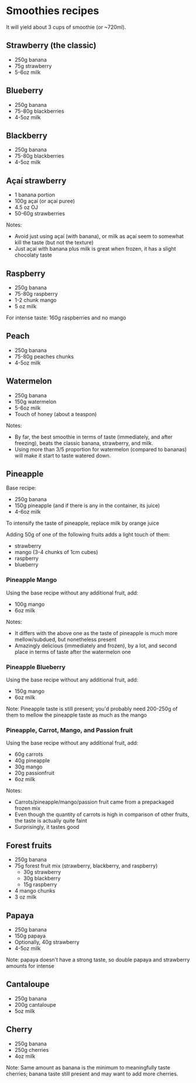 # Smoothies recipes

It will yield about 3 cups of smoothie (or ~720ml).

## Strawberry (the classic)

- 250g banana
- 75g strawberry
- 5-6oz milk

## Blueberry

- 250g banana
- 75-80g blackberries
- 4-5oz milk

## Blackberry

- 250g banana
- 75-80g blackberries
- 4-5oz milk

## Açaí strawberry

- 1 banana portion
- 100g açaí (or açaí puree)
- 4.5 oz OJ
- 50-60g strawberries

Notes:
- Avoid just using açaí (with banana), or milk as açaí seem to somewhat kill the taste (but not the texture)
- Just açaí with banana plus milk is great when frozen, it has a slight chocolaty taste

## Raspberry

- 250g banana
- 75-80g raspberry
- 1-2 chunk mango
- 5 oz milk

For intense taste: 160g raspberries and no mango

## Peach

- 250g banana
- 75-80g peaches chunks
- 4-5oz milk

## Watermelon

- 250g banana
- 150g watermelon
- 5-6oz milk
- Touch of honey (about a teaspon)

Notes:
- By far, the best smoothie in terms of taste (immediately, and after freezing), beats the classic banana, strawberry, and milk.
- Using more than 3/5 proportion for watermelon (compared to bananas) will make it start to taste watered down. 

## Pineapple

Base recipe:
- 250g banana
- 150g pineapple (and if there is any in the container, its juice)
- 4-6oz milk

To intensify the taste of pineapple, replace milk by orange juice

Adding 50g of one of the following fruits adds a light touch of them:
- strawberry
- mango (3-4 chunks of 1cm cubes)
- raspberry
- blueberry

### Pineapple Mango

Using the base recipe without any additional fruit, add:
- 100g mango
- 6oz milk

Notes:
- It differs with the above one as the taste of pineapple is much more mellow/subdued, but nonetheless present
- Amazingly delicious (immediately and frozen), by a lot, and second place in terms of taste after the watermelon one

### Pineapple Blueberry

Using the base recipe without any additional fruit, add:
- 150g mango
- 6oz milk

Note: Pineapple taste is still present; you'd probably need 200-250g of them to mellow the pineapple taste as much as the mango

### Pineapple, Carrot, Mango, and Passion fruit

Using the base recipe without any additional fruit, add:
- 60g carrots
- 40g pineapple
- 30g mango
- 20g passionfruit
- 6oz milk

Notes:
- Carrots/pineapple/mango/passion fruit came from a prepackaged frozen mix
- Even though the quantity of carrots is high in comparison of other fruits, the taste is actually quite faint
- Surprisingly, it tastes good

## Forest fruits

- 250g banana
- 75g forest fruit mix (strawberry, blackberry, and raspberry)
  - 30g strawberry
  - 30g blackberry
  - 15g raspberry
- 4 mango chunks
- 3 oz milk

## Papaya

- 250g banana
- 150g papaya
- Optionally, 40g strawberry
- 4-5oz milk

Note: papaya doesn't have a strong taste, so double papaya and strawberry amounts for intense

## Cantaloupe

- 250g banana
- 200g cantaloupe
- 5oz milk

## Cherry

- 250g banana
- 250g cherries
- 4oz milk

Note: Same amount as banana is the minimum to meaningfully taste cherries; banana taste still present and may want to add more cherries.
